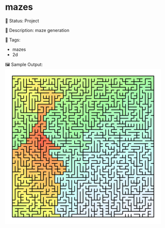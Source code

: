 # mazes

🧪 Status: Project

📎 Description: maze generation 

🎨 Tags: 
- mazes
- 2d

🖼️ Sample Output:  
<img src="1.webp" alt="mazes Sample Output" width="800" />

